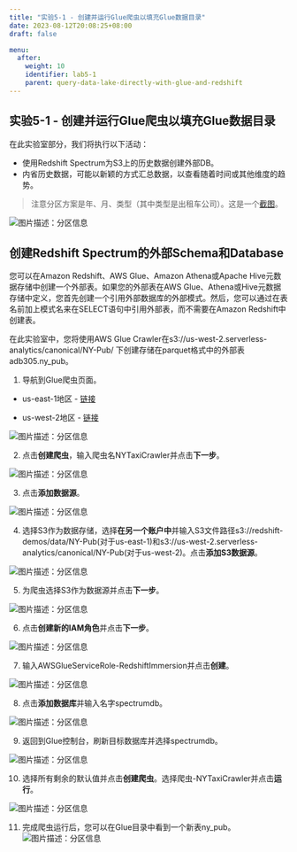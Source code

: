 ```yaml
---
title: "实验5-1 - 创建并运行Glue爬虫以填充Glue数据目录"
date: 2023-08-12T20:08:25+08:00
draft: false

menu:
  after:
    weight: 10
    identifier: lab5-1
    parent: query-data-lake-directly-with-glue-and-redshift
---
```


## 实验5-1 - 创建并运行Glue爬虫以填充Glue数据目录
在此实验室部分，我们将执行以下活动：

- 使用Redshift Spectrum为S3上的历史数据创建外部DB。
- 内省历史数据，可能以新颖的方式汇总数据，以查看随着时间或其他维度的趋势。
  
> 注意分区方案是年、月、类型（其中类型是出租车公司）。这是一个[截图](https://s3.console.aws.amazon.com/s3/buckets/us-west-2.serverless-analytics/canonical/NY-Pub/ )。

![图片描述：分区信息](/lab5-1-partitions.png)

## 创建Redshift Spectrum的外部Schema和Database
您可以在Amazon Redshift、AWS Glue、Amazon Athena或Apache Hive元数据存储中创建一个外部表。如果您的外部表在AWS Glue、Athena或Hive元数据存储中定义，您首先创建一个引用外部数据库的外部模式。然后，您可以通过在表名前加上模式名来在SELECT语句中引用外部表，而不需要在Amazon Redshift中创建表。

在此实验室中，您将使用AWS Glue Crawler在s3://us-west-2.serverless-analytics/canonical/NY-Pub/ 下创建存储在parquet格式中的外部表adb305.ny_pub。

1. 导航到Glue爬虫页面。
  - us-east-1地区 - [链接](https://us-east-1.console.aws.amazon.com/glue/home) 

  - us-west-2地区 - [链接](https://us-west-2.console.aws.amazon.com/glue/home?region=us-west-2)

  ![图片描述：分区信息](/lab5-1-gluecrawler.png)

2. 点击**创建爬虫**，输入爬虫名NYTaxiCrawler并点击**下一步**。

  ![图片描述：分区信息](/lab5-1-createcrawler.png)

3. 点击**添加数据源**。

  ![图片描述：分区信息](/lab5-1-datasource.png)

4. 选择S3作为数据存储，选择**在另一个账户中**并输入S3文件路径s3://redshift-demos/data/NY-Pub(对于us-east-1)和s3://us-west-2.serverless-analytics/canonical/NY-Pub(对于us-west-2)。点击**添加S3数据源**。
  
  ![图片描述：分区信息](/lab5-1-s3datasource.png)

5. 为爬虫选择S3作为数据源并点击**下一步**。

  ![图片描述：分区信息](/lab5-1-s3datasourcecrawl.png)


6. 点击**创建新的IAM角色**并点击**下一步**。

  ![图片描述：分区信息](/lab5-1-iamrole.png)

7. 输入AWSGlueServiceRole-RedshiftImmersion并点击**创建**。

  ![图片描述：分区信息](/lab5-1-createiam.png)

8. 点击**添加数据库**并输入名字spectrumdb。

  ![图片描述：分区信息](/lab5-1-adddb.png)


9. 返回到Glue控制台，刷新目标数据库并选择spectrumdb。

  ![图片描述：分区信息](/lab5-1-spectrumdb.png)

10. 选择所有剩余的默认值并点击**创建爬虫**。选择爬虫-NYTaxiCrawler并点击**运行**。

  ![图片描述：分区信息](/lab5-1-runcrawler.png)


11. 完成爬虫运行后，您可以在Glue目录中看到一个新表ny_pub。
  ![图片描述：分区信息](/lab5-1-nypubtable.png)

